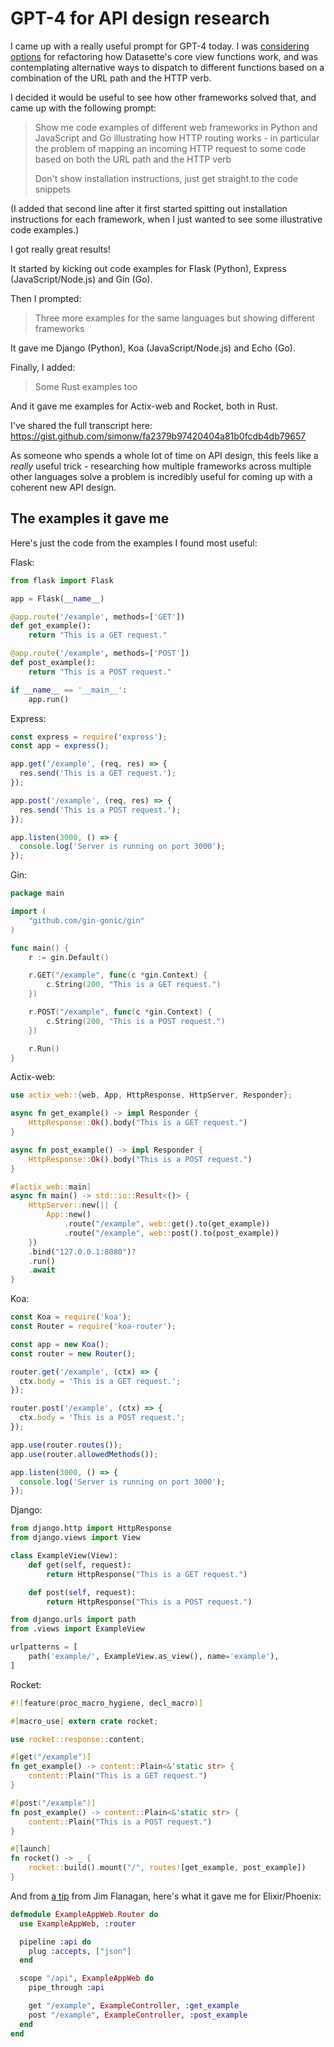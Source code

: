 
# GPT-4 for API design research

I came up with a really useful prompt for GPT-4 today. I was [considering options](https://github.com/simonw/datasette/issues/2054#issuecomment-1499491258) for refactoring how Datasette's core view functions work, and was contemplating alternative ways to dispatch to different functions based on a combination of the URL path and the HTTP verb.

I decided it would be useful to see how other frameworks solved that, and came up with the following prompt:

> Show me code examples of different web frameworks in Python and JavaScript and Go illustrating how HTTP routing works - in particular the problem of mapping an incoming HTTP request to some code based on both the URL path and the HTTP verb
>
> Don't show installation instructions, just get straight to the code snippets

(I added that second line after it first started spitting out installation instructions for each framework, when I just wanted to see some illustrative code examples.)

I got really great results!

It started by kicking out code examples for Flask (Python), Express (JavaScript/Node.js) and Gin (Go).

Then I prompted:

> Three more examples for the same languages but showing different frameworks

It gave me Django (Python), Koa (JavaScript/Node.js) and Echo (Go).

Finally, I added:

> Some Rust examples too

And it gave me examples for Actix-web and Rocket, both in Rust.

I've shared the full transcript here: https://gist.github.com/simonw/fa2379b97420404a81b0fcdb4db79657

As someone who spends a whole lot of time on API design, this feels like a *really* useful trick - researching how multiple frameworks across multiple other languages solve a problem is incredibly useful for coming up with a coherent new API design.

## The examples it gave me

Here's just the code from the examples I found most useful:

Flask:
```python
from flask import Flask

app = Flask(__name__)

@app.route('/example', methods=['GET'])
def get_example():
    return "This is a GET request."

@app.route('/example', methods=['POST'])
def post_example():
    return "This is a POST request."

if __name__ == '__main__':
    app.run()
```
Express:
```javascript
const express = require('express');
const app = express();

app.get('/example', (req, res) => {
  res.send('This is a GET request.');
});

app.post('/example', (req, res) => {
  res.send('This is a POST request.');
});

app.listen(3000, () => {
  console.log('Server is running on port 3000');
});
```
Gin:
```go
package main

import (
	"github.com/gin-gonic/gin"
)

func main() {
	r := gin.Default()

	r.GET("/example", func(c *gin.Context) {
		c.String(200, "This is a GET request.")
	})

	r.POST("/example", func(c *gin.Context) {
		c.String(200, "This is a POST request.")
	})

	r.Run()
}
```
Actix-web:
```rust
use actix_web::{web, App, HttpResponse, HttpServer, Responder};

async fn get_example() -> impl Responder {
    HttpResponse::Ok().body("This is a GET request.")
}

async fn post_example() -> impl Responder {
    HttpResponse::Ok().body("This is a POST request.")
}

#[actix_web::main]
async fn main() -> std::io::Result<()> {
    HttpServer::new(|| {
        App::new()
            .route("/example", web::get().to(get_example))
            .route("/example", web::post().to(post_example))
    })
    .bind("127.0.0.1:8080")?
    .run()
    .await
}
```
Koa:
```javascript
const Koa = require('koa');
const Router = require('koa-router');

const app = new Koa();
const router = new Router();

router.get('/example', (ctx) => {
  ctx.body = 'This is a GET request.';
});

router.post('/example', (ctx) => {
  ctx.body = 'This is a POST request.';
});

app.use(router.routes());
app.use(router.allowedMethods());

app.listen(3000, () => {
  console.log('Server is running on port 3000');
});
```
Django:
```python
from django.http import HttpResponse
from django.views import View

class ExampleView(View):
    def get(self, request):
        return HttpResponse("This is a GET request.")

    def post(self, request):
        return HttpResponse("This is a POST request.")
```
```python
from django.urls import path
from .views import ExampleView

urlpatterns = [
    path('example/', ExampleView.as_view(), name='example'),
]
```
Rocket:
```rust
#![feature(proc_macro_hygiene, decl_macro)]

#[macro_use] extern crate rocket;

use rocket::response::content;

#[get("/example")]
fn get_example() -> content::Plain<&'static str> {
    content::Plain("This is a GET request.")
}

#[post("/example")]
fn post_example() -> content::Plain<&'static str> {
    content::Plain("This is a POST request.")
}

#[launch]
fn rocket() -> _ {
    rocket::build().mount("/", routes![get_example, post_example])
}
```
And from [a tip](https://hachyderm.io/@jimfl/110153500273239062) from Jim Flanagan, here's what it gave me for Elixir/Phoenix:
```elixir
defmodule ExampleAppWeb.Router do
  use ExampleAppWeb, :router

  pipeline :api do
    plug :accepts, ["json"]
  end

  scope "/api", ExampleAppWeb do
    pipe_through :api

    get "/example", ExampleController, :get_example
    post "/example", ExampleController, :post_example
  end
end
```
